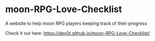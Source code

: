 # moon-RPG-Love-Checklist

A website to help moon RPG players keeping track of their progress

Check it out here: https://dev0t.github.io/moon-RPG-Love-Checklist/
